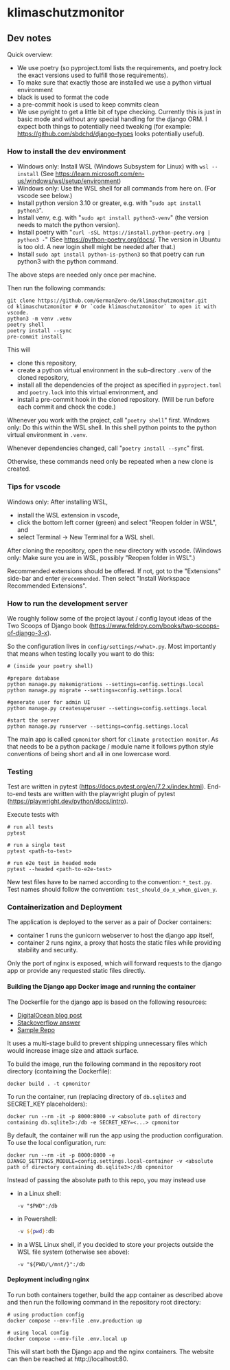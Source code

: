 # klimaschutzmonitor

## Dev notes

Quick overview:

- We use poetry (so pyproject.toml lists the requirements, and poetry.lock the exact versions used to fulfill those requirements).
- To make sure that exactly those are installed we use a python virtual environment
- black is used to format the code
- a pre-commit hook is used to keep commits clean
- We use pyright to get a little bit of type checking. Currently this is just in basic mode and without any special handling for the django ORM. I expect both things to potentially need tweaking (for example: <https://github.com/sbdchd/django-types> looks potentially useful).

### How to install the dev environment

- Windows only: Install WSL (Windows Subsystem for Linux) with `wsl --install` (See <https://learn.microsoft.com/en-us/windows/wsl/setup/environment>)
- Windows only: Use the WSL shell for all commands from here on. (For vscode see below.)
- Install python version 3.10 or greater, e.g. with "`sudo apt install python3`".
- Install venv, e.g. with "`sudo apt install python3-venv`" (the version needs to match the python version).
- Install poetry with "`curl -sSL https://install.python-poetry.org | python3 -`" (See <https://python-poetry.org/docs/>. The version in Ubuntu is too old. A new login shell might be needed after that.)
- Install `sudo apt install python-is-python3` so that poetry can run python3 with the python command.

The above steps are needed only once per machine.

Then run the following commands:

```shell
git clone https://github.com/GermanZero-de/klimaschutzmonitor.git
cd klimaschutzmonitor # Or `code klimaschutzmonitor` to open it with vscode.
python3 -m venv .venv
poetry shell
poetry install --sync
pre-commit install
```

This will

- clone this repository,
- create a python virtual environment in the sub-directory `.venv` of the cloned repository,
- install all the dependencies of the project as specified in `pyproject.toml` and `poetry.lock` into this virtual environment, and
- install a pre-commit hook in the cloned repository. (Will be run before each commit and check the code.)

Whenever you work with the project, call "`poetry shell`" first. Windows only: Do this within the WSL shell.
In this shell python points to the python virtual environment in `.venv`.

Whenever dependencies changed, call "`poetry install --sync`" first.

Otherwise, these commands need only be repeated when a new clone is created.

### Tips for vscode

Windows only: After installing WSL,

- install the WSL extension in vscode,
- click the bottom left corner (green) and select "Reopen folder in WSL", and
- select Terminal -> New Terminal for a WSL shell.

After cloning the repository, open the new directory with vscode. (Windows only: Make sure you are in WSL, possibly "Reopen folder in WSL".)

Recommended extensions should be offered. If not, got to the "Extensions" side-bar and enter `@recommended`. Then select "Install Workspace Recommended Extensions".

### How to run the development server

We roughly follow some of the project layout / config layout ideas of the Two Scoops of Django book (<https://www.feldroy.com/books/two-scoops-of-django-3-x>).

So the configuration lives in `config/settings/<what>.py`. Most importantly that means when testing
locally you want to do this:

```shell
# (inside your poetry shell)

#prepare database
python manage.py makemigrations --settings=config.settings.local
python manage.py migrate --settings=config.settings.local

#generate user for admin UI
python manage.py createsuperuser --settings=config.settings.local

#start the server
python manage.py runserver --settings=config.settings.local
```

The main app is called `cpmonitor` short for `climate protection monitor`. As that needs to be a python
package / module name it follows python style conventions of being short and all in one lowercase word.

### Testing
Test are written in pytest (https://docs.pytest.org/en/7.2.x/index.html).
End-to-end tests are written with the playwright plugin of pytest (https://playwright.dev/python/docs/intro).

Execute tests with
```shell
# run all tests
pytest

# run a single test
pytest <path-to-test>

# run e2e test in headed mode
pytest --headed <path-to-e2e-test>
```

New test files have to be named according to the convention: `*_test.py`. <br>
Test names should follow the convention: `test_should_do_x_when_given_y`.

### Containerization and Deployment

The application is deployed to the server as a pair of Docker containers:
- container 1 runs the gunicorn webserver to host the django app itself,
- container 2 runs nginx, a proxy that hosts the static files while providing stability and security.

Only the port of nginx is exposed, which will forward requests to the django app or provide any requested static files directly.

#### Building the Django app Docker image and running the container

The Dockerfile for the django app is based on the following resources:

- [DigitalOcean blog post](https://www.digitalocean.com/community/tutorials/how-to-build-a-django-and-gunicorn-application-with-docker)
- [Stackoverflow answer](https://stackoverflow.com/a/57886655)
- [Sample Repo](https://github.com/mgnisia/Boilerplate-Docker-Django-Gunicorn-Nginx)

It uses a multi-stage build to prevent shipping unnecessary files which would increase image size and attack surface.

To build the image, run the following command in the repository root directory (containing the Dockerfile):

```shell
docker build . -t cpmonitor
```

To run the container, run (replacing directory of `db.sqlite3` and SECRET_KEY placeholders):

```shell
docker run --rm -it -p 8000:8000 -v <absolute path of directory containing db.sqlite3>:/db -e SECRET_KEY=<...> cpmonitor
```

By default, the container will run the app using the production configuration.
To use the local configuration, run:

```shell
docker run --rm -it -p 8000:8000 -e DJANGO_SETTINGS_MODULE=config.settings.local-container -v <absolute path of directory containing db.sqlite3>:/db cpmonitor
```

Instead of passing the absolute path to this repo, you may instead use

- in a Linux shell:

    ```shell
    -v "$PWD":/db
    ```

- in Powershell:

    ```powershell
    -v ${pwd}:db
    ```

- in a WSL Linux shell, if you decided to store your projects outside the WSL file system (otherwise see above):

    ```shell
    -v "${PWD/\/mnt/}":/db
    ```

#### Deployment including nginx

To run both containers together, build the app container as described above and then run the following command in the repository root directory:
```shell
# using production config
docker compose --env-file .env.production up
```
```shell
# using local config
docker compose --env-file .env.local up
```
This will start both the Django app and the nginx containers. The website can then be reached at http://localhost:80.
